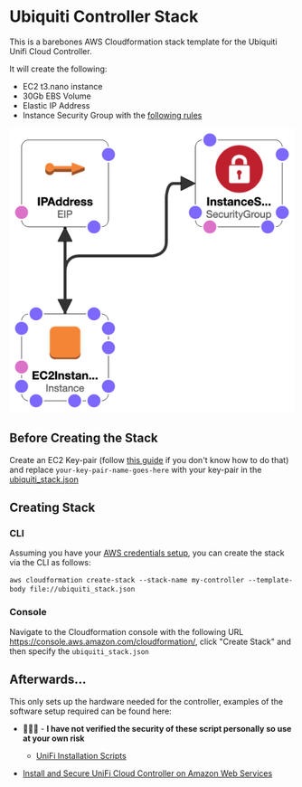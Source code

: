 # Ubiquiti Controller Stack

This is a barebones AWS Cloudformation stack template for the Ubiquiti Unifi Cloud Controller. 

It will create the following:
* EC2 t3.nano instance
* 30Gb EBS Volume
* Elastic IP Address
* Instance Security Group with the [following rules](https://help.ui.com/hc/en-us/articles/218506997-UniFi-Ports-Used#)

![Architecture](ubiquiti_template-designer.png)

## Before Creating the Stack
Create an EC2 Key-pair (follow [this guide](https://docs.aws.amazon.com/AWSEC2/latest/UserGuide/ec2-key-pairs.html#prepare-key-pair) if you don't know how to do that) and replace `your-key-pair-name-goes-here` with your key-pair in the [ubiquiti_stack.json](ubiquiti_stack.json)

## Creating Stack
### CLI
Assuming you have your [AWS credentials setup](https://docs.aws.amazon.com/cli/latest/userguide/cli-configure-quickstart.html), you can create the stack via the CLI as follows:
```
aws cloudformation create-stack --stack-name my-controller --template-body file://ubiquiti_stack.json
```

### Console
Navigate to the Cloudformation console with the following URL https://console.aws.amazon.com/cloudformation/, click "Create Stack" and then specify the `ubiquiti_stack.json`

## Afterwards...
This only sets up the hardware needed for the controller, examples of the software setup required can be found here:
* 🐉🐉🐉 - **I have not verified the security of these script personally so use at your own risk**
  * [UniFi Installation Scripts](https://community.ui.com/questions/UniFi-Installation-Scripts-or-UniFi-Easy-Update-Script-or-UniFi-Lets-Encrypt-or-UniFi-Easy-Encrypt-/ccbc7530-dd61-40a7-82ec-22b17f027776)
  
* [Install and Secure UniFi Cloud Controller on Amazon Web Services](https://www.simpliwifi.co.uk/install-and-secure-unifi-cloud-controller-on-amazon-web-services/)